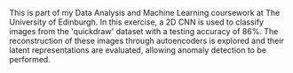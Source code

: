 This is part of my Data Analysis and Machine Learning coursework at The University of Edinburgh. In this exercise, a 2D CNN is used to classify images from the 'quickdraw' dataset with a testing accuracy of 86%. The reconstruction of these images through autoencoders is explored and their latent representations are evaluated, allowing anomaly detection to be performed.
